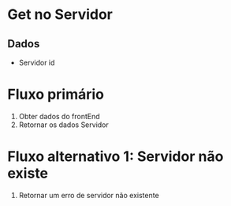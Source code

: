 # Get no Servidor

## Dados
* Servidor id


# Fluxo primário
1. Obter dados do frontEnd
3. Retornar os dados Servidor

# Fluxo alternativo 1: Servidor não existe
1. Retornar um erro de servidor não existente